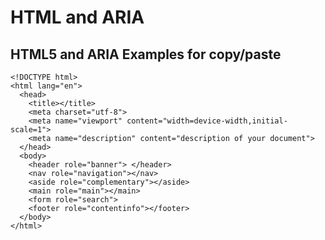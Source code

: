 # HTML and ARIA

## HTML5 and ARIA Examples for copy/paste

    <!DOCTYPE html>
    <html lang="en">
      <head>
        <title></title>
        <meta charset="utf-8">
        <meta name="viewport" content="width=device-width,initial-scale=1">
        <meta name="description" content="description of your document">
      </head>
      <body>
        <header role="banner"> </header>
        <nav role="navigation"></nav>
        <aside role="complementary"></aside>
        <main role="main"></main>
        <form role="search">
        <footer role="contentinfo"></footer>
      </body>
    </html>
